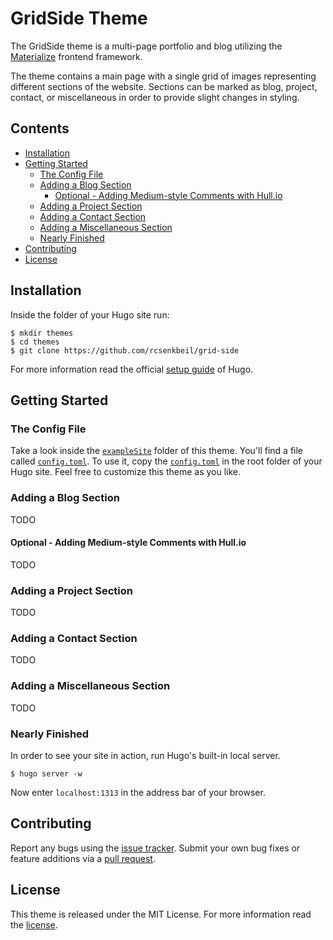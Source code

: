 GridSide Theme
==============

The GridSide theme is a multi-page portfolio and blog utilizing the
[Materialize][materialize] frontend framework.

The theme contains a main page with a single grid of images representing
different sections of the website. Sections can be marked as blog, project,
contact, or miscellaneous in order to provide slight changes in styling.

Contents
--------

- [Installation](#installation)
- [Getting Started](#getting-started)
    - [The Config File](#the-config-file) 
    - [Adding a Blog Section](#adding-a-blog-section)
        - [Optional - Adding Medium-style Comments with Hull.io](#optional---adding-medium-style-comments-with-hullio)
    - [Adding a Project Section](#adding-a-project-section)
    - [Adding a Contact Section](#adding-a-contact-section)
    - [Adding a Miscellaneous Section](#adding-a-miscellaneous-section)
    - [Nearly Finished](#nearly-finished)
- [Contributing](#contributing)
- [License](#license)

Installation
------------

Inside the folder of your Hugo site run:

    $ mkdir themes
    $ cd themes
    $ git clone https://github.com/rcsenkbeil/grid-side

For more information read the official [setup guide][setup_guide] of Hugo.

Getting Started
---------------

### The Config File ###

Take a look inside the [`exampleSite`][exampleSite] folder of this theme.
You'll find a file called [`config.toml`][config.toml]. To use it, copy the
[`config.toml`][config.toml] in the root folder of your Hugo site. Feel free
to customize this theme as you like.

### Adding a Blog Section ###

TODO

#### Optional - Adding Medium-style Comments with Hull.io ####

TODO

### Adding a Project Section ###

TODO

### Adding a Contact Section ###

TODO

### Adding a Miscellaneous Section ###

TODO

### Nearly Finished ###

In order to see your site in action, run Hugo's built-in local server. 

    $ hugo server -w

Now enter `localhost:1313` in the address bar of your browser.

Contributing
------------

Report any bugs using the [issue tracker][issue_tracker]. Submit your own bug
fixes or feature additions via a [pull request][pull_request].

License
-------

This theme is released under the MIT License. For more information read the
[license][license].

[materialize]: http://www.materializecss.com/
[setup_guide]: http://gohugo.io/overview/installing/
[exampleSite]: https://github.com/rcsenkbeil/grid-side/tree/master/exampleSite
[config.toml]: https://github.com/rcsenkbeil/grid-side/blob/master/exampleSite/config.toml
[issue_tracker]: https://github.com/rcsenkbeil/grid-side/issues
[pull_request]: https://github.com/rcsenkbeil/grid-side/pulls
[license]: https://github.com/rcsenkbeil/grid-side/blob/master/LICENSE

